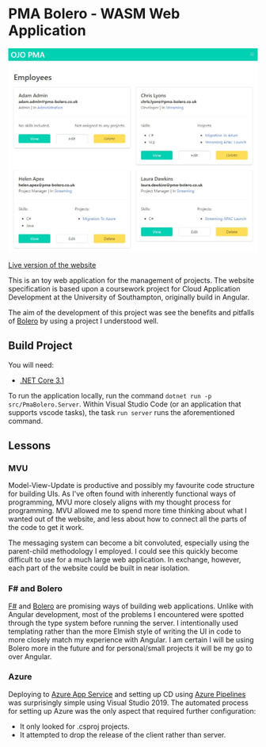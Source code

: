 # PMA Bolero - WASM Web Application

![Screenshot of homepage](screenshots/view-employees-page.jpg)

[Live version of the website](https://pmaboleroserver.azurewebsites.net/)

This is an toy web application for the management of projects. The website specification is based upon a coursework project for Cloud Application Development at the University of Southampton, originally build in Angular.

The aim of the development of this project was see the benefits and pitfalls of [Bolero](https://fsbolero.io/) by using a project I understood well.

## Build Project

You will need:

- [.NET Core 3.1](https://dotnet.microsoft.com/download)

To run the application locally, run the command `dotnet run -p src/PmaBolero.Server`. Within Visual Studio Code (or an application that supports vscode tasks), the task `run server` runs the aforementioned command.

## Lessons

### MVU

Model-View-Update is productive and possibly my favourite code structure for building UIs. As I've often found with inherently functional ways of programming, MVU more closely aligns with my thought process for programming. MVU allowed me to spend more time thinking about what I wanted out of the website, and less about how to connect all the parts of the code to get it work.

The messaging system can become a bit convoluted, especially using the parent-child methodology I employed. I could see this quickly become difficult to use for a much large web application. In exchange, however, each part of the website could be built in near isolation.

### F# and Bolero

[F#](https://fsharp.org/) and [Bolero](https://fsbolero.io/) are promising ways of building web applications. Unlike with Angular development, most of the problems I encountered were spotted through the type system before running the server. I intentionally used templating rather than the more Elmish style of writing the UI in code to more closely match my experience with Angular. I am certain I will be using Bolero more in the future and for personal/small projects it will be my go to over Angular.

### Azure

Deploying to [Azure App Service](https://azure.microsoft.com/en-gb/services/app-service/) and setting up CD using [Azure Pipelines](https://azure.microsoft.com/en-gb/services/devops/pipelines/) was surprisingly simple using Visual Studio 2019. The automated process for setting up Azure was the only aspect that required further configuration:

- It only looked for .csproj projects.
- It attempted to drop the release of the client rather than server.
